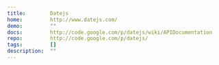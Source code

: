 ```yaml
---
title:        Datejs
home:         http://www.datejs.com/
demo:         ""
docs:         http://code.google.com/p/datejs/wiki/APIDocumentation
repo:         http://code.google.com/p/datejs/
tags:         []
description:  ""
---
```



